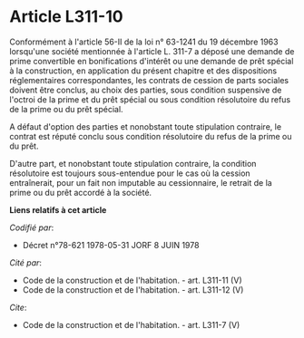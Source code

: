 # Article L311-10

Conformément à l'article 56-II de la loi n° 63-1241 du 19 décembre 1963 lorsqu'une société mentionnée à l'article L. 311-7 a
déposé une demande de prime convertible en bonifications d'intérêt ou une demande de prêt spécial à la construction, en
application du présent chapitre et des dispositions réglementaires correspondantes, les contrats de cession de parts sociales
doivent être conclus, au choix des parties, sous condition suspensive de l'octroi de la prime et du prêt spécial ou sous
condition résolutoire du refus de la prime ou du prêt spécial. 

A défaut d'option des parties et nonobstant toute stipulation contraire, le contrat est réputé conclu sous condition
résolutoire du refus de la prime ou du prêt. 

D'autre part, et nonobstant toute stipulation contraire, la condition résolutoire est toujours sous-entendue pour le cas où
la cession entraînerait, pour un fait non imputable au cessionnaire, le retrait de la prime ou du prêt accordé à la société.

**Liens relatifs à cet article**

_Codifié par_:

  - Décret n°78-621 1978-05-31 JORF 8 JUIN 1978

_Cité par_:

  - Code de la construction et de l'habitation. - art. L311-11 (V)
  - Code de la construction et de l'habitation. - art. L311-12 (V)

_Cite_:

  - Code de la construction et de l'habitation. - art. L311-7 (V)
